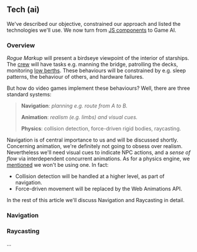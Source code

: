 ## Tech (ai)

We've described our objective, constrained our approach and listed the technologies we'll use.
We now turn from [JS components](2#tech1--react-function-components "@anchor") to Game AI.

### Overview

_Rogue Markup_ will present a birdseye viewpoint of the interior of starships.
The [crew](https://wiki.travellerrpg.com/Crew "@new-tab") will have tasks e.g. manning the bridge, patrolling the decks, monitoring [low berths](https://wiki.travellerrpg.com/Low_Passage "@new-tab").
These behaviours will be constrained by e.g. sleep patterns, the behaviour of others, and hardware failures.

But how do video games implement these behaviours?
Well, there are three standard systems:

> **Navigation**: _planning e.g. route from A to B._
>
> **Animation**: _realism (e.g. limbs) and visual cues._
>
> **Physics**: collision detection, force-driven rigid bodies, raycasting.

Navigation is of central importance to us and will be discussed shortly.
Concerning animation, we're definitely not going to obsess over realism.
Nevertheless we'll need visual cues to indicate NPC actions,
and a _sense of flow_ via interdependent concurrent animations.
As for a physics engine, we [mentioned](1#constraints--game-mechanics "@anchor") we won't be using one. In fact:

- Collision detection will be handled at a higher level, as part of navigation.
- Force-driven movement will be replaced by the Web Animations API.

In the rest of this article we'll discuss Navigation and Raycasting in detail.

### Navigation

<!--
__TODO__
- Rodney Brooks layers.
- Navigation based Game AI.
- Corner-wrapped Pathfinding only provides part of the 
- Geomorph 101
-->

<div
  class="tabs"
  name="nav-doors-demo"
  height="400"
  enabled="false"
  tabs="[
     { key: 'component', filepath: 'nav/DoorsDemo#101' },
     { key: 'component', filepath: 'nav/DoorsDemo#301' },
   ]"
></div>

<div
  class="tabs"
  name="nav-demo"
  height="400"
  enabled="false"
  tabs="[
     { key: 'component', filepath: 'nav/NavDemo' },
   ]"
></div>

### Raycasting

...
